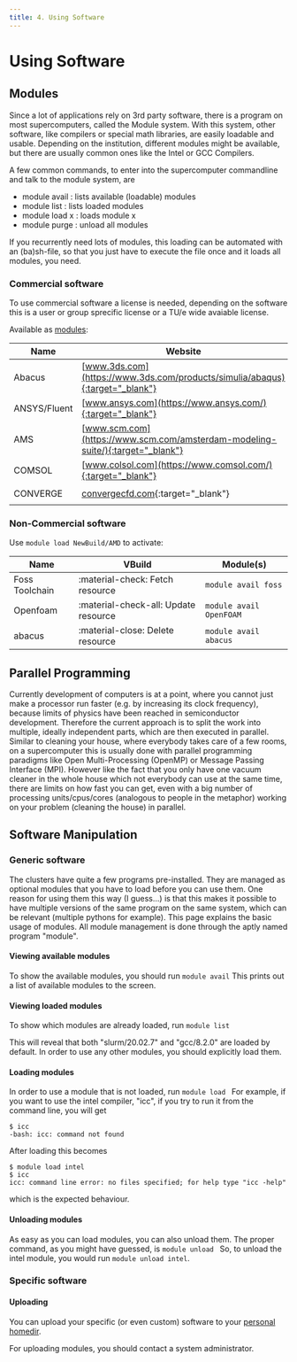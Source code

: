 ```yaml
---
title: 4. Using Software
---
```

# Using Software

## Modules

Since a lot of applications rely on 3rd party software, there is a program on most supercomputers, called the Module system. With this system, other software, like compilers or special math libraries, are easily loadable and usable. Depending on the institution, different modules might be available, but there are usually common ones like the Intel or GCC Compilers.

A few common commands, to enter into the supercomputer commandline and talk to the module system, are


- module avail  : lists available (loadable) modules
- module list   : lists loaded modules
- module load x : loads module x
- module purge  : unload all modules

If you recurrently need lots of modules, this loading can be automated with an (ba)sh-file, so that you just have to execute the file once and it loads all modules, you need.


### Commercial software

To use commercial software a license is needed, depending on the software this is a user or group sprecific license or a TU/e wide avaiable license.

Available as [modules](#Modules):

| Name         | Website                              | Module(s)                | https://hpc.tue.nl
| ------------ | ------------------------------------ | ------------------------ | ------------------ |
| Abacus       | [www.3ds.com](https://www.3ds.com/products/simulia/abaqus){:target="_blank"} | `module avail abacus`    | Yes |
| ANSYS/Fluent | [www.ansys.com](https://www.ansys.com/){:target="_blank"} | `module avail ansys`     | Yes |
| AMS          | [www.scm.com](https://www.scm.com/amsterdam-modeling-suite/){:target="_blank"} | `module avail ams` | Yes |
| COMSOL       | [www.colsol.com](https://www.comsol.com/){:target="_blank"} | `module avail comsol`    | Yes |
| CONVERGE     | [convergecfd.com](https://convergecfd.com/){:target="_blank"} | `module avail convergentscience` | Yes |




### Non-Commercial software

Use `module load NewBuild/AMD` to activate:

| Name           | VBuild                               | Module(s)                |
| -------------- | ------------------------------------ | ------------------------ |
| Foss Toolchain | :material-check:     Fetch resource  | `module avail foss`      |
| Openfoam       | :material-check-all: Update resource | `module avail OpenFOAM`    |
| abacus         | :material-close:     Delete resource | `module avail abacus`    | 

## Parallel Programming

Currently development of computers is at a point, where you cannot just make a processor run faster (e.g. by increasing its clock frequency), because limits of physics have been reached in semiconductor development. Therefore the current approach is to split the work into multiple, ideally independent parts, which are then executed in parallel. Similar to cleaning your house, where everybody takes care of a few rooms, on a supercomputer this is usually done with parallel programming paradigms like Open Multi-Processing (OpenMP) or Message Passing Interface (MPI). However like the fact that you only have one vacuum cleaner in the whole house which not everybody can use at the same time, there are limits on how fast you can get, even with a big number of processing units/cpus/cores (analogous to people in the metaphor) working on your problem (cleaning the house) in parallel.

## Software Manipulation
### Generic software

The clusters have quite a few programs pre-installed. They are managed
as optional modules that you have to load before you can use them. One
reason for using them this way (I guess...) is that this makes it
possible to have multiple versions of the same program on the same
system, which can be relevant (multiple pythons for example). This page
explains the basic usage of modules. All module management is done
through the aptly named program "module".

#### Viewing available modules

To show the available modules, you should run `module avail` This prints
out a list of available modules to the screen.

#### Viewing loaded modules

To show which modules are already loaded, run `module list`

This will reveal that both "slurm/20.02.7" and "gcc/8.2.0" are loaded by
default. In order to use any other modules, you should explicitly load
them.

#### Loading modules

In order to use a module that is not loaded, run
`module load `<module name> For example, if you want to use the intel
compiler, "icc", if you try to run it from the command line, you will
get

    $ icc
    -bash: icc: command not found

After loading this becomes

    $ module load intel
    $ icc
    icc: command line error: no files specified; for help type "icc -help"

which is the expected behaviour.

#### Unloading modules

As easy as you can load modules, you can also unload them. The proper
command, as you might have guessed, is `module unload `<name of module>
So, to unload the intel module, you would run `module unload intel`.

### Specific software

#### Uploading

You can upload your specific (or even custom) software to your [personal homedir](../access/index.md).

For uploading modules, you should contact a system administrator.
